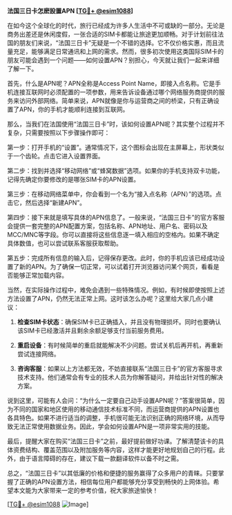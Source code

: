 **法国三日卡怎麽設置APN [[TG💪+ @esim1088](https://t.me/s/esim1088)]**

在如今这个全球化的时代，旅行已经成为许多人生活中不可或缺的一部分。无论是商务出差还是休闲度假，一张合适的SIM卡都能让旅途更加顺畅。对于计划前往法国的朋友们来说，“法国三日卡”无疑是一个不错的选择。它不仅价格实惠，而且流量充足，能够满足日常通讯和上网的需求。然而，很多初次使用这类国际SIM卡的朋友可能会遇到一个问题——如何设置APN？别担心，今天就让我们一起来详细了解一下。

首先，什么是APN呢？APN全称是Access Point Name，即接入点名称。它是手机连接互联网时必须配置的一项参数，用来告诉设备通过哪个网络服务商提供的服务来访问外部网络。简单来说，APN就像是你与运营商之间的桥梁，只有正确设置了APN，你的手机才能顺利连接到互联网。

那么，当我们在法国使用“法国三日卡”时，该如何设置APN呢？其实整个过程并不复杂，只需要按照以下步骤操作即可：

第一步：打开手机的“设置”。通常情况下，这个图标会出现在主屏幕上，形状类似于一个齿轮。点击它进入设置界面。

第二步：找到并选择“移动网络”或“蜂窝数据”选项。如果你的手机支持双卡功能，记得先确定你要修改的是哪张SIM卡的APN设置。

第三步：在移动网络菜单中，你会看到一个名为“接入点名称（APN）”的选项。点击它，然后选择“新建APN”。

第四步：接下来就是填写具体的APN信息了。一般来说，“法国三日卡”的官方客服会提供一套完整的APN配置方案，包括名称、APN地址、用户名、密码以及MCC/MNC等字段。你可以直接将这些信息逐一填入相应的空格内。如果不确定具体数值，也可以尝试联系客服获取帮助。

第五步：完成所有信息的输入后，记得保存更改。此时，你的手机应该已经成功设置了新的APN。为了确保一切正常，可以试着打开浏览器访问某个网页，看看是否能够正常加载内容。

当然，在实际操作过程中，难免会遇到一些特殊情况。例如，有时候即使按照上述方法设置了APN，仍然无法正常上网。这时该怎么办呢？这里给大家几点小建议：

1. **检查SIM卡状态**：确保SIM卡已正确插入，并且没有物理损坏。同时也要确认该SIM卡已经激活并且剩余余额足够支付当前服务费用。
   
2. **重启设备**：有时候简单的重启就能解决不少问题。尝试关机后再开机，再重新尝试连接网络。
   
3. **咨询客服**：如果以上方法都无效，不妨直接联系“法国三日卡”的官方客服寻求技术支持。他们通常会有专业的技术人员为你解答疑问，并给出针对性的解决方案。

说到这里，可能有人会问：“为什么一定要自己动手设置APN呢？”答案很简单，因为不同的国家和地区使用的移动通信技术标准不同，而运营商提供的APN设置也各具特色。如果不进行适当的调整，手机很可能无法识别正确的网络环境，从而导致无法正常使用数据业务。因此，学会如何设置APN是一项非常实用的技能。

最后，提醒大家在购买“法国三日卡”之前，最好提前做好功课。了解清楚该卡的具体资费结构、覆盖范围以及附加服务等内容，这样才能更好地规划自己的行程。此外，由于语言障碍的存在，建议下载一款翻译软件以备不时之需。

总之，“法国三日卡”以其低廉的价格和便捷的服务赢得了众多用户的青睐。只要掌握了正确的APN设置方法，相信每位用户都能够充分享受到畅快的上网体验。希望本文能为大家带来一定的参考价值，祝大家旅途愉快！

[[TG💪+ @esim1088](https://t.me/s/esim1088) ![Image](https://i.postimg.cc/4NQfJmqS/Snipaste-2025-05-13-00-14-12.png)]